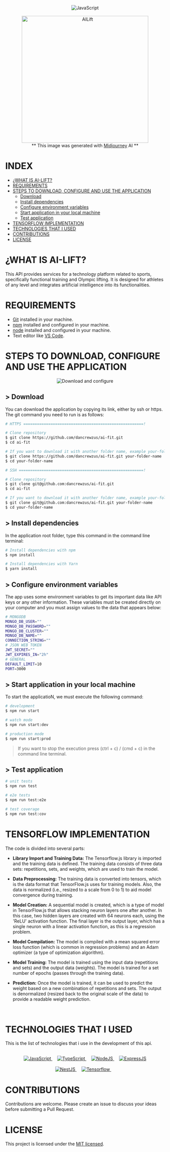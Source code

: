 <a name="top"></a>
<p align="center">
  <img title="JavaScript" src="https://res.cloudinary.com/idepixel/image/upload/c_scale,h_100,w_200/v1683961930/parental_advisory_nerd.webp"/>
  <br>
  <br>
  <img src="https://cdn.discordapp.com/attachments/989268410171006976/1106407362664878223/drodriguez_vector_logo_for_app_paint_a_gym_bar_and_the_name_AIL_8504ee67-6267-4930-b791-2f9dc1b6c11f.png" width="400" alt="AILift" />
  <br>
  <span>** This image was generated with <a target="_blank" href="https://www.midjourney.com">Midjourney</a> AI **</span>
</p>

# INDEX

* [¿WHAT IS AI-LIFT?](#what-is)
* [REQUIREMENTS](#requirements)
* [STEPS TO DOWNLOAD, CONFIGURE AND USE THE APPLICATION](#main-steps)
  * [Download](#download)
  * [Install dependencies](#install-dependencies)
  * [Configure environment variables](#configure-env)
  * [Start application in your local machine](#start-app)
  * [Test application](#test-app)
* [TENSORFLOW IMPLEMENTATION](#tensorflow)
* [TECHNOLOGIES THAT I USED](#technologies)
* [CONTRIBUTIONS](#contributions)
* [LICENSE](#license)

<a name="what-is"></a>

# ¿WHAT IS AI-LIFT?

This API provides services for a technology platform related to sports, specifically functional training and Olympic lifting. It is designed for athletes of any level and integrates artificial intelligence into its functionalities.

<a name="requirements"></a>

# REQUIREMENTS

- [Git](https://gitforwindows.org/) installed in your machine.
- [npm](https://nodejs.org/es/download/) installed and configured in your machine.
- [node](https://nodejs.org/es/download/) installed and configured in your machine.
- Text editor like [VS Code](https://code.visualstudio.com/).


<a name="main-steps"></a>

# STEPS TO DOWNLOAD, CONFIGURE AND USE THE APPLICATION

<p align="center">
  <img src="https://res.cloudinary.com/idepixel/image/upload/c_scale,h_260,w_360/v1651348337/Landing/service-image.webp" alt="Download and configure">
</p>

<a name="download"></a>

## > Download

You can download the application by copying its link, either by ssh or https. The git command you need to run is as follows:

```sh
# HTTPS =====================================================!

# Clone repository
$ git clone https://github.com/dancrewzus/ai-fit.git
$ cd ai-fit

# If you want to download it with another folder name, example your-folder-name
$ git clone https://github.com/dancrewzus/ai-fit.git your-folder-name
$ cd your-folder-name

# SSH =======================================================!

# Clone repository
$ git clone git@github.com:dancrewzus/ai-fit.git
$ cd ai-fit

# If you want to download it with another folder name, example your-folder-name
$ git clone git@github.com:dancrewzus/ai-fit.git your-folder-name
$ cd your-folder-name
```

<a name="install-dependencies"></a>

## > Install dependencies

In the application root folder, type this command in the command line terminal:

```sh
# Install dependencies with npm
$ npm install

# Install dependencies with Yarn
$ yarn install
```


<a name="configure-env"></a>

## > Configure environment variables

The app uses some environment variables to get its important data like API keys or any other information. These variables must be created directly on your computer and you must assign values ​​to the data that appears below:

```sh
# MONGODB
MONGO_DB_USER=""
MONGO_DB_PASSWORD=""
MONGO_DB_CLUSTER=""
MONGO_DB_NAME=""
CONNECTION_STRING=""
# JSON WEB TOKEN
JWT_SECRET=""
JWT_EXPIRES_IN="2h"
# GENERAL
DEFAULT_LIMIT=10
PORT=3000
```


<a name="start-app"></a>

## > Start application in your local machine

To start the applicatioN, we must execute the following command:

```sh
# development
$ npm run start

# watch mode
$ npm run start:dev

# production mode
$ npm run start:prod
```

> If you want to stop the execution press (ctrl + c) / (cmd + c) in the command line terminal.


<a name="test-app"></a>

## > Test application

```bash
# unit tests
$ npm run test

# e2e tests
$ npm run test:e2e

# test coverage
$ npm run test:cov
```


<a name="tensorflow"></a>

# TENSORFLOW IMPLEMENTATION

The code is divided into several parts:

- **Library Import and Training Data:** The Tensorflow.js library is imported and the training data is defined. The training data consists of three data sets: repetitions, sets, and weights, which are used to train the model.

- **Data Preprocessing:** The training data is converted into tensors, which is the data format that TensorFlow.js uses for training models. Also, the data is normalized (i.e., resized to a scale from 0 to 1) to aid model convergence during training.

- **Model Creation:** A sequential model is created, which is a type of model in TensorFlow.js that allows stacking neuron layers one after another. In this case, two hidden layers are created with 64 neurons each, using the 'ReLU' activation function. The final layer is the output layer, which has a single neuron with a linear activation function, as this is a regression problem.

- **Model Compilation:** The model is compiled with a mean squared error loss function (which is common in regression problems) and an Adam optimizer (a type of optimization algorithm).

- **Model Training:** The model is trained using the input data (repetitions and sets) and the output data (weights). The model is trained for a set number of epochs (passes through the training data).

- **Prediction:** Once the model is trained, it can be used to predict the weight based on a new combination of repetitions and sets. The output is denormalized (resized back to the original scale of the data) to provide a readable weight prediction.

<br>


<a name="technologies"></a>

# TECHNOLOGIES THAT I USED

This is the list of technologies that i use in the development of this api.
<br>
<br>
<p align="center">
  <a target="_blank" href="https://www.javascript.com">
    <img title="JavaScript" src="https://res.cloudinary.com/idepixel/image/upload/c_scale,h_60,w_60/v1600633849/Landing/javascript.webp"/>
  </a>&nbsp; &nbsp;
  <a target="_blank" href="https://www.typescriptlang.org/">
    <img title="TypeScript" src="https://res.cloudinary.com/idepixel/image/upload/c_scale,h_60,w_60/v1600633849/Landing/typescript.png"/>
  </a>&nbsp; &nbsp;
  <a target="_blank" href="https://nodejs.org/en">
    <img title="NodeJS" src="https://res.cloudinary.com/idepixel/image/upload/c_scale,h_60,w_160/v1600633849/Landing/nodejs.webp"/>
  </a>&nbsp; &nbsp;
  <a target="_blank" href="https://expressjs.com">
    <img title="ExpressJS" src="https://res.cloudinary.com/idepixel/image/upload/c_scale,h_60,w_160/v1651344178/Landing/express.webp"/>
  </a><br><br>
  <a target="_blank" href="https://nestjs.com">
    <img title="NestJS" src="https://res.cloudinary.com/idepixel/image/upload/c_scale,h_60,w_160/v1600633848/Landing/nest.webp"/>
  </a>&nbsp; &nbsp;
  <a target="_blank" href="https://www.tensorflow.org">
    <img title="Tensorflow" src="https://res.cloudinary.com/idepixel/image/upload/c_scale,h_60,w_160/v1600633849/Landing/tensorflow.png"/>
  </a>&nbsp; &nbsp;
</p>


<a name="contributions"></a>

# CONTRIBUTIONS

Contributions are welcome. Please create an issue to discuss your ideas before submitting a Pull Request.


<a name="license"></a>

# LICENSE

This project is licensed under the [MIT licensed](LICENSE).

